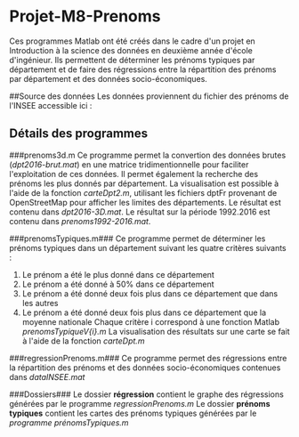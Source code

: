# Projet-M8-Prenoms

Ces programmes Matlab ont été créés dans le cadre d'un projet en Introduction à la science des données en deuxième année d'école d'ingénieur.
Ils permettent de déterminer les prénoms typiques par département et de faire des régressions entre la répartition des prénoms par département et des données socio-économiques. 

##Source des données
Les données proviennent du fichier des prénoms de l'INSEE accessible ici : 

## Détails des programmes
###prenoms3d.m
Ce programme permet la convertion des données brutes (*dpt2016-brut.mat*) en une matrice tridimentionnelle pour faciliter l'exploitation de ces données.
Il permet également la recherche des prénoms les plus donnés par département.
La visualisation est possible à l'aide de la fonction *carteDpt2.m*, utilisant les fichiers dptFr provenant de OpenStreetMap pour afficher les limites des départements.
Le résultat est contenu dans *dpt2016-3D.mat*.
Le résultat sur la période 1992.2016 est contenu dans *prenoms1992-2016.mat*.

###prenomsTypiques.m###
Ce programme permet de déterminer les prénoms typiques dans un département suivant les quatre critères suivants :
1. Le prénom a été le plus donné dans ce département
2. Le prénom a été donné à 50% dans ce département
3. Le prénom a été donné deux fois plus dans ce département que dans les autres
4. Le prénom a été donné deux fois plus dans ce département que la moyenne nationale
Chaque critère i correspond à une fonction Matlab *prenomsTypiqueV{i}.m* 
La visualisation des résultats sur une carte se fait à l'aide de la fonction *carteDpt.m*

###regressionPrenoms.m###
Ce programme permet des régressions entre la répartition des prénoms et des données socio-économiques contenues dans *dataINSEE.mat*

###Dossiers###
Le dossier **régression** contient le graphe des régressions générées par le programme *regressionPrenoms.m*
Le dossier **prénoms typiques** contient les cartes des prénoms typiques générées par le *programme prénomsTypiques.m*
